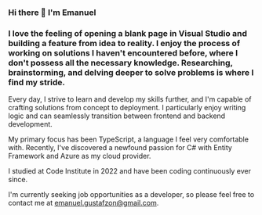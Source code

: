 ### Hi there 👋 I'm Emanuel

### I love the feeling of opening a blank page in Visual Studio and building a feature from idea to reality. I enjoy the process of working on solutions I haven't encountered before, where I don't possess all the necessary knowledge. Researching, brainstorming, and delving deeper to solve problems is where I find my stride.

Every day, I strive to learn and develop my skills further, and I'm capable of crafting solutions from concept to deployment. I particularly enjoy writing logic and can seamlessly transition between frontend and backend development.

My primary focus has been TypeScript, a language I feel very comfortable with. Recently, I've discovered a newfound passion for C# with Entity Framework and Azure as my cloud provider.

I studied at Code Institute in 2022 and have been coding continuously ever since.

I'm currently seeking job opportunities as a developer, so please feel free to contact me at emanuel.gustafzon@gmail.com.

<!--
**EmanuelGustafzon/EmanuelGustafzon** is a ✨ _special_ ✨ repository because its `README.md` (this file) appears on your GitHub profile.

Here are some ideas to get you started:

- 🔭 I’m currently working on ...
- 🌱 I’m currently learning ...
- 👯 I’m looking to collaborate on ...
- 🤔 I’m looking for help with ...
- 💬 Ask me about ...
- 📫 How to reach me: ...
- 😄 Pronouns: ...
- ⚡ Fun fact: ...
-->
